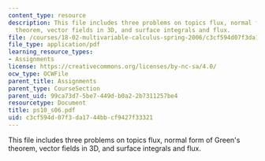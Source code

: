 ```yaml
---
content_type: resource
description: This file includes three problems on topics flux, normal form of Green's
  theorem, vector fields in 3D, and surface integrals and flux.
file: /courses/18-02-multivariable-calculus-spring-2006/c3cf594d07f3da1744bbcf9427f33321_ps10_s06.pdf
file_type: application/pdf
learning_resource_types:
- Assignments
license: https://creativecommons.org/licenses/by-nc-sa/4.0/
ocw_type: OCWFile
parent_title: Assignments
parent_type: CourseSection
parent_uid: 99ca73d7-5be7-449d-b0a2-2b7311257be4
resourcetype: Document
title: ps10_s06.pdf
uid: c3cf594d-07f3-da17-44bb-cf9427f33321
---
```

This file includes three problems on topics flux, normal form of Green's theorem, vector fields in 3D, and surface integrals and flux.